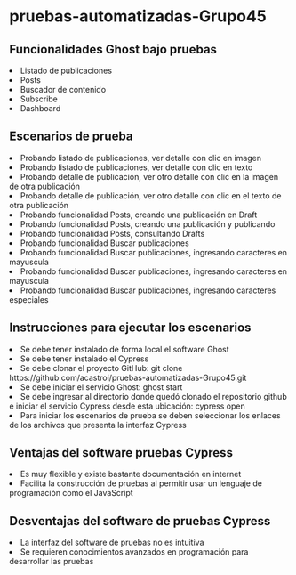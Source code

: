 # pruebas-automatizadas-Grupo45

<h2>Funcionalidades Ghost bajo pruebas</h2>

<lu>
<li>Listado de publicaciones</li>
<li>Posts</li>
<li>Buscador de contenido</li>
<li>Subscribe</li>
<li>Dashboard</li>
</lu>

<h2>Escenarios de prueba</h2>

<lu>
<li>Probando listado de publicaciones, ver detalle con clic en imagen</li>
<li>Probando listado de publicaciones, ver detalle con clic en texto</li>
<li>Probando detalle de publicación, ver otro detalle con clic en la imagen de otra publicación</li>
<li>Probando detalle de publicación, ver otro detalle con clic en el texto de otra publicación</li>
<li>Probando funcionalidad Posts, creando una publicación en Draft</li>
<li>Probando funcionalidad Posts, creando una publicación y publicando</li>
<li>Probando funcionalidad Posts, consultando Drafts</li>
<li>Probando funcionalidad Buscar publicaciones</li>
<li>Probando funcionalidad Buscar publicaciones, ingresando caracteres en mayuscula</li>
<li>Probando funcionalidad Buscar publicaciones, ingresando caracteres en mayuscula</li>
<li>Probando funcionalidad Buscar publicaciones, ingresando caracteres especiales</li>
</lu>

<h2>Instrucciones para ejecutar los escenarios</h2>
<lu>
  <li>Se debe tener instalado de forma local el software Ghost</li>
  <li>Se debe tener instalado el Cypress</li>
  <li>Se debe clonar el proyecto GitHub: git clone https://github.com/acastroi/pruebas-automatizadas-Grupo45.git</li>
  <li>Se debe iniciar el servicio Ghost: ghost start</li>
  <li>Se debe ingresar al directorio donde quedó clonado el repositorio github e iniciar el servicio Cypress desde esta ubicación: cypress open
  <li>Para iniciar los escenarios de prueba se deben seleccionar los enlaces de los archivos que presenta la interfaz Cypress</li>
</lu>

<h2>Ventajas del software pruebas Cypress</h2>
<lu>
  <li>Es muy flexible y existe bastante documentación en internet</li>
  <li>Facilita la construcción de pruebas al permitir usar un lenguaje de programación como el JavaScript</li>
</lu>

<h2>Desventajas del software de pruebas Cypress</h2>
<lu>
  <li>La interfaz del software de pruebas no es intuitiva</li>
  <li>Se requieren conocimientos avanzados en programación para desarrollar las pruebas</li>
</lu>
